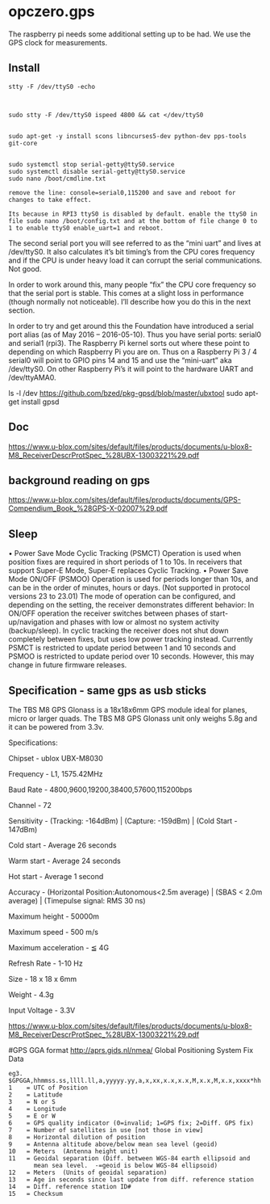# opczero.gps



The raspberry pi needs some additional setting up to be had. 
We use the GPS clock for measurements. 




## Install 
```
stty -F /dev/ttyS0 -echo    



sudo stty -F /dev/ttyS0 ispeed 4800 && cat </dev/ttyS0
    
    
sudo apt-get -y install scons libncurses5-dev python-dev pps-tools git-core


sudo systemctl stop serial-getty@ttyS0.service
sudo systemctl disable serial-getty@ttyS0.service
sudo nano /boot/cmdline.txt

remove the line: console=serial0,115200 and save and reboot for changes to take effect.

Its because in RPI3 ttyS0 is disabled by default. enable the ttyS0 in file sudo nano /boot/config.txt and at the bottom of file change 0 to 1 to enable ttyS0 enable_uart=1 and reboot.

```

The second serial port you will see referred to as the “mini uart” and lives at /dev/ttyS0. It also calculates it’s bit timing’s from the CPU cores frequency and if the CPU is under heavy load it can corrupt the serial communications. Not good.

In order to work around this, many people “fix” the CPU core frequency so that the serial port is stable. This comes at a slight loss in performance (though normally not noticeable). I’ll describe how you do this in the next section.

In order to try and get around this the Foundation have introduced a serial port alias (as of May 2016 – 2016-05-10). Thus you have serial ports: serial0 and serial1 (rpi3). The Raspberry Pi kernel sorts out where these point to depending on which Raspberry Pi you are on. Thus on a Raspberry Pi 3 / 4 serial0 will point to GPIO pins 14 and 15 and use the “mini-uart” aka /dev/ttyS0. On other Raspberry Pi’s  it will point to the hardware UART and /dev/ttyAMA0.


ls -l /dev
https://github.com/bzed/pkg-gpsd/blob/master/ubxtool
sudo apt-get install gpsd



## Doc 
https://www.u-blox.com/sites/default/files/products/documents/u-blox8-M8_ReceiverDescrProtSpec_%28UBX-13003221%29.pdf

## background reading on gps
https://www.u-blox.com/sites/default/files/products/documents/GPS-Compendium_Book_%28GPS-X-02007%29.pdf

## Sleep 

• Power Save Mode Cyclic Tracking (PSMCT) Operation is used when position fixes are required in short periods of 1 to 10s. In receivers that support Super-E Mode, Super-E replaces Cyclic Tracking.
• Power Save Mode ON/OFF (PSMOO) Operation is used for periods longer than 10s, and can be in the order of minutes, hours or days. (Not supported in protocol versions 23 to 23.01)
The mode of operation can be configured, and depending on the setting, the receiver demonstrates different behavior: In ON/OFF operation the receiver switches between phases of start-up/navigation and phases with low or almost no system activity (backup/sleep). In cyclic tracking the receiver does not shut down completely between fixes, but uses low power tracking instead.
Currently PSMCT is restricted to update period between 1 and 10 seconds and PSMOO is restricted to update period over 10 seconds. However, this may change in future firmware releases.






## Specification - same gps as usb sticks

The TBS M8 GPS Glonass is a 18x18x6mm GPS module ideal for planes, micro or larger quads. The TBS M8 GPS Glonass unit only weighs 5.8g and it can be powered from 3.3v.


Specifications:

Chipset - ublox UBX-M8030

Frequency - L1, 1575.42MHz

Baud Rate - 4800,9600,19200,38400,57600,115200bps

Channel - 72

Sensitivity - (Tracking: -164dBm) | (Capture: -159dBm) | (Cold Start - 147dBm)

Cold start - Average 26 seconds

Warm start - Average 24 seconds

Hot start - Average 1 second

Accuracy - (Horizontal Position:Autonomous<2.5m average) | (SBAS < 2.0m average) | (Timepulse signal: RMS 30 ns)

Maximum height - 50000m

Maximum speed - 500 m/s

Maximum acceleration - ≦ 4G

Refresh Rate - 1-10 Hz

Size - 18 x 18 x 6mm

Weight - 4.3g

Input Voltage - 3.3V


https://www.u-blox.com/sites/default/files/products/documents/u-blox8-M8_ReceiverDescrProtSpec_%28UBX-13003221%29.pdf


#GPS GGA format
http://aprs.gids.nl/nmea/
Global Positioning System Fix Data
```
eg3. $GPGGA,hhmmss.ss,llll.ll,a,yyyyy.yy,a,x,xx,x.x,x.x,M,x.x,M,x.x,xxxx*hh
1    = UTC of Position
2    = Latitude
3    = N or S
4    = Longitude
5    = E or W
6    = GPS quality indicator (0=invalid; 1=GPS fix; 2=Diff. GPS fix)
7    = Number of satellites in use [not those in view]
8    = Horizontal dilution of position
9    = Antenna altitude above/below mean sea level (geoid)
10   = Meters  (Antenna height unit)
11   = Geoidal separation (Diff. between WGS-84 earth ellipsoid and
       mean sea level.  -=geoid is below WGS-84 ellipsoid)
12   = Meters  (Units of geoidal separation)
13   = Age in seconds since last update from diff. reference station
14   = Diff. reference station ID#
15   = Checksum
```